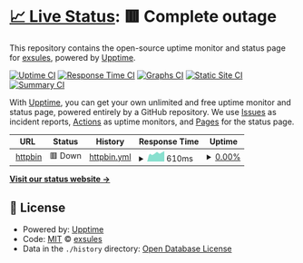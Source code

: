 # [📈 Live Status](https://status.exsules.com): <!--live status--> **🟥 Complete outage**

This repository contains the open-source uptime monitor and status page for [exsules](https://status.exsules.com), powered by [Upptime](https://github.com/upptime/upptime).

[![Uptime CI](https://github.com/exsules/status/workflows/Uptime%20CI/badge.svg)](https://github.com/exsules/status/actions?query=workflow%3A%22Uptime+CI%22)
[![Response Time CI](https://github.com/exsules/status/workflows/Response%20Time%20CI/badge.svg)](https://github.com/exsules/status/actions?query=workflow%3A%22Response+Time+CI%22)
[![Graphs CI](https://github.com/exsules/status/workflows/Graphs%20CI/badge.svg)](https://github.com/exsules/status/actions?query=workflow%3A%22Graphs+CI%22)
[![Static Site CI](https://github.com/exsules/status/workflows/Static%20Site%20CI/badge.svg)](https://github.com/exsules/status/actions?query=workflow%3A%22Static+Site+CI%22)
[![Summary CI](https://github.com/exsules/status/workflows/Summary%20CI/badge.svg)](https://github.com/exsules/status/actions?query=workflow%3A%22Summary+CI%22)

With [Upptime](https://upptime.js.org), you can get your own unlimited and free uptime monitor and status page, powered entirely by a GitHub repository. We use [Issues](https://github.com/exsules/status/issues) as incident reports, [Actions](https://github.com/exsules/status/actions) as uptime monitors, and [Pages](https://status.exsules.com) for the status page.

<!--start: status pages-->
<!-- This summary is generated by Upptime (https://github.com/upptime/upptime) -->
<!-- Do not edit this manually, your changes will be overwritten -->
<!-- prettier-ignore -->
| URL | Status | History | Response Time | Uptime |
| --- | ------ | ------- | ------------- | ------ |
| <img alt="" src="https://icons.duckduckgo.com/ip3/httpbin.exsules.dev.ico" height="13"> [httpbin](https://httpbin.exsules.dev/status/200) | 🟥 Down | [httpbin.yml](https://github.com/exsules/status/commits/HEAD/history/httpbin.yml) | <details><summary><img alt="Response time graph" src="./graphs/httpbin/response-time-week.png" height="20"> 610ms</summary><br><a href="https://status.exsules.com/history/httpbin"><img alt="Response time 522" src="https://img.shields.io/endpoint?url=https%3A%2F%2Fraw.githubusercontent.com%2Fexsules%2Fstatus%2FHEAD%2Fapi%2Fhttpbin%2Fresponse-time.json"></a><br><a href="https://status.exsules.com/history/httpbin"><img alt="24-hour response time 701" src="https://img.shields.io/endpoint?url=https%3A%2F%2Fraw.githubusercontent.com%2Fexsules%2Fstatus%2FHEAD%2Fapi%2Fhttpbin%2Fresponse-time-day.json"></a><br><a href="https://status.exsules.com/history/httpbin"><img alt="7-day response time 610" src="https://img.shields.io/endpoint?url=https%3A%2F%2Fraw.githubusercontent.com%2Fexsules%2Fstatus%2FHEAD%2Fapi%2Fhttpbin%2Fresponse-time-week.json"></a><br><a href="https://status.exsules.com/history/httpbin"><img alt="30-day response time 539" src="https://img.shields.io/endpoint?url=https%3A%2F%2Fraw.githubusercontent.com%2Fexsules%2Fstatus%2FHEAD%2Fapi%2Fhttpbin%2Fresponse-time-month.json"></a><br><a href="https://status.exsules.com/history/httpbin"><img alt="1-year response time 522" src="https://img.shields.io/endpoint?url=https%3A%2F%2Fraw.githubusercontent.com%2Fexsules%2Fstatus%2FHEAD%2Fapi%2Fhttpbin%2Fresponse-time-year.json"></a></details> | <details><summary><a href="https://status.exsules.com/history/httpbin">0.00%</a></summary><a href="https://status.exsules.com/history/httpbin"><img alt="All-time uptime 41.85%" src="https://img.shields.io/endpoint?url=https%3A%2F%2Fraw.githubusercontent.com%2Fexsules%2Fstatus%2FHEAD%2Fapi%2Fhttpbin%2Fuptime.json"></a><br><a href="https://status.exsules.com/history/httpbin"><img alt="24-hour uptime 0.00%" src="https://img.shields.io/endpoint?url=https%3A%2F%2Fraw.githubusercontent.com%2Fexsules%2Fstatus%2FHEAD%2Fapi%2Fhttpbin%2Fuptime-day.json"></a><br><a href="https://status.exsules.com/history/httpbin"><img alt="7-day uptime 0.00%" src="https://img.shields.io/endpoint?url=https%3A%2F%2Fraw.githubusercontent.com%2Fexsules%2Fstatus%2FHEAD%2Fapi%2Fhttpbin%2Fuptime-week.json"></a><br><a href="https://status.exsules.com/history/httpbin"><img alt="30-day uptime 1.38%" src="https://img.shields.io/endpoint?url=https%3A%2F%2Fraw.githubusercontent.com%2Fexsules%2Fstatus%2FHEAD%2Fapi%2Fhttpbin%2Fuptime-month.json"></a><br><a href="https://status.exsules.com/history/httpbin"><img alt="1-year uptime 41.85%" src="https://img.shields.io/endpoint?url=https%3A%2F%2Fraw.githubusercontent.com%2Fexsules%2Fstatus%2FHEAD%2Fapi%2Fhttpbin%2Fuptime-year.json"></a></details>

<!--end: status pages-->

[**Visit our status website →**](https://status.exsules.com)

## 📄 License

- Powered by: [Upptime](https://github.com/upptime/upptime)
- Code: [MIT](./LICENSE) © [exsules](https://status.exsules.com)
- Data in the `./history` directory: [Open Database License](https://opendatacommons.org/licenses/odbl/1-0/)
